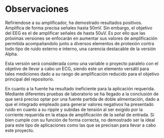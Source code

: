 # Observaciones

Refiriendose a su amplificador, ha demostrado resultados positivos. Amplifica de forma precisa señales hasta 50mV. Sin embargo, el objetivo del EEG es el de amplificar señales 
de hasta 50uV. Es por ello que las próximas versiones se enfocarán en aumentar sus valores de amplificación permitida acompañandolo junto a diversos elementos de protexión contra todo
tipo de ruido externo e interno, una carencia destacable de la versión Alpha. 

Esta versión será considerada como una variable o proyecto paralelo con el objetivo de llevar a cabo un ECG, siendo este un elemento versátil para tales mediciones dado a su rango de 
amplificación reducido para el objetivo principal del repositorio. 

En cuanto a la fuente ha resultado ineficiente para la aplicación requerida. Mediante diferentes pruebas de laboratorio se ha llegado a la conclusión de que será preciso optar por 
una fuente partida de doble alimentación, dado a que el integrado empleado para generar valores negativos ha presentado ruido en cuanto a su ripple y subidas de tensión al ser 
exigido por la corriente requerida en la etapa de amplificación de la señal de entrada. Si bien cumple con su función de forma correcta, no demostrado ser la ideal para este tipo de
aplicaciones como las que se precisan para llevar a cabo este proyecto. 
